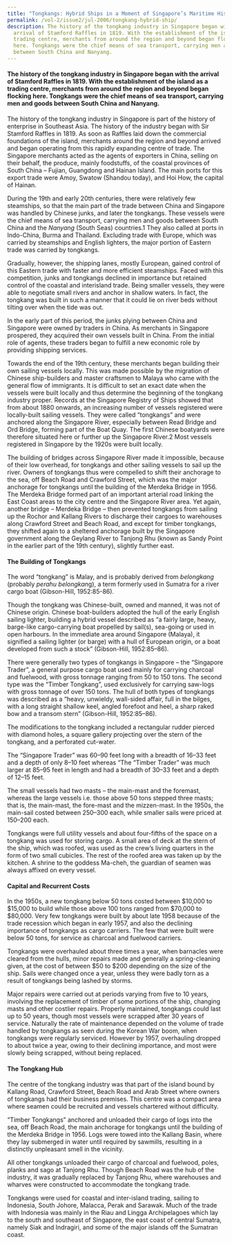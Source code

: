 ```yaml
---
title: "Tongkangs: Hybrid Ships in a Moment of Singapore’s Maritime History"
permalink: /vol-2/issue2/jul-2006/tongkang-hybrid-ship/
description: The history of the tongkang industry in Singapore began with the
  arrival of Stamford Raffles in 1819. With the establishment of the island as a
  trading centre, merchants from around the region and beyond began flocking
  here. Tongkangs were the chief means of sea transport, carrying men and goods
  between South China and Nanyang.
---
```

#### The history of the tongkang industry in Singapore began with the arrival of Stamford Raffles in 1819. With the establishment of the island as a trading centre, merchants from around the region and beyond began flocking here. Tongkangs were the chief means of sea transport, carrying men and goods between South China and Nanyang.

The history of the tongkang industry in Singapore is part of the history of enterprise in Southeast Asia. The history of the industry began with Sir Stamford Raffles in 1819. As soon as Raffles laid down the commercial foundations of the island, merchants around the region and beyond arrived and began operating from this rapidly expanding centre of trade. The Singapore merchants acted as the agents of exporters in China, selling on their behalf, the produce, mainly foodstuffs, of the coastal provinces of South China – Fujian, Guangdong and Hainan Island. The main ports for this export trade were Amoy, Swatow (Shandou today), and Hoi How, the capital of Hainan.

During the 19th and early 20th centuries, there were relatively few steamships, so that the main part of the trade between China and Singapore was handled by Chinese junks, and later the tongkangs. These vessels were the chief means of sea transport, carrying men and goods between South China and the *Nanyang* (South Seas) countries.1 They also called at ports in Indo-China, Burma and Thailand. Excluding trade with Europe, which was carried by steamships and English lighters, the major portion of Eastern trade was carried by tongkangs.

Gradually, however, the shipping lanes, mostly European, gained control of this Eastern trade with faster and more efficient steamships. Faced with this competition, junks and tongkangs declined in importance but retained control of the coastal and interisland trade. Being smaller vessels, they were able to negotiate small rivers and anchor in shallow waters. In fact, the tongkang was built in such a manner that it could lie on river beds without tilting over when the tide was out.

In the early part of this period, the junks plying between China and Singapore were owned by traders in China. As merchants in Singapore prospered, they acquired their own vessels built in China. From the initial role of agents, these traders began to fulfill a new economic role by providing shipping services.

Towards the end of the 19th century, these merchants began building their own sailing vessels locally. This was made possible by the migration of Chinese ship-builders and master craftsmen to Malaya who came with the general flow of immigrants. It is difficult to set an exact date when the vessels were built locally and thus determine the beginning of the tongkang industry proper. Records at the Singapore Registry of Ships showed that from about 1880 onwards, an increasing number of vessels registered were locally-built sailing vessels. They were called “tongkangs” and were anchored along the Singapore River, especially between Read Bridge and Ord Bridge, forming part of the Boat Quay. The first Chinese boatyards were therefore situated here or further up the Singapore River.2 Most vessels registered in Singapore by the 1920s were built locally.

The building of bridges across Singapore River made it impossible, because of their low overhead, for tongkangs and other sailing vessels to sail up the river. Owners of tongkangs thus were compelled to shift their anchorage to the sea, off Beach Road and Crawford Street, which was the major anchorage for tongkangs until the building of the Merdeka Bridge in 1956. The Merdeka Bridge formed part of an important arterial road linking the East Coast areas to the city centre and the Singapore River area. Yet again, another bridge – Merdeka Bridge – then prevented tongkangs from sailing up the Rochor and Kallang Rivers to discharge their cargoes to warehouses along Crawford Street and Beach Road, and except for timber tongkangs, they shifted again to a sheltered anchorage built by the Singapore government along the Geylang River to Tanjong Rhu (known as Sandy Point in the earlier part of the 19th century), slightly further east.

#### **The Building of Tongkangs**
The word “tongkang” is Malay, and is probably derived from *belongkang* (probably *perahu belongkan*g), a term formerly used in Sumatra for a river cargo boat (Gibson-Hill, 1952:85-86).

Though the tongkang was Chinese-built, owned and manned, it was not of Chinese origin. Chinese boat-builders adopted the hull of the early English sailing lighter, building a hybrid vessel described as “a fairly large, heavy, barge-like cargo-carrying boat propelled by sail(s), sea-going or used in open harbours. In the immediate area around Singapore (Malaya), it signified a sailing lighter (or barge) with a hull of European origin, or a boat developed from such a stock” (Gibson-Hill, 1952:85–86).

There were generally two types of tongkangs in Singapore – the “Singapore Trader”, a general purpose cargo boat used mainly for carrying charcoal and fuelwood, with gross tonnage ranging from 50 to 150 tons. The second type was the “Timber Tongkang”, used exclusively for carrying saw-logs with gross tonnage of over 150 tons. The hull of both types of tongkangs was described as a “heavy, unwieldy, wall-sided affair, full in the bilges, with a long straight shallow keel, angled forefoot and heel, a sharp raked bow and a transom stern” (Gibson-Hill, 1952:85–86).

The modifications to the tongkang included a rectangular rudder pierced with diamond holes, a square gallery projecting over the stern of the tongkang, and a perforated cut-water.

The “Singapore Trader” was 60–90 feet long with a breadth of 16–33 feet and a depth of only 8–10 feet whereas “The “Timber Trader” was much larger at 85–95 feet in length and had a breadth of 30–33 feet and a depth of 12–15 feet.

The small vessels had two masts – the main-mast and the foremast, whereas the large vessels i.e. those above 50 tons stepped three masts; that is, the main-mast, the fore-mast and the mizzen-mast. In the 1950s, the main-sail costed between $250–$300 each, while smaller sails were priced at $150–$200 each.

Tongkangs were full utility vessels and about four-fifths of the space on a tongkang was used for storing cargo. A small area of deck at the stern of the ship, which was roofed, was used as the crew’s living quarters in the form of two small cubicles. The rest of the roofed area was taken up by the kitchen. A shrine to the goddess Ma-cheh, the guardian of seamen was always affixed on every vessel.

#### **Capital and Recurrent Costs**
In the 1950s, a new tongkang below 50 tons costed between $10,000 to $15,000 to build while those above 100 tons ranged from $70,000 to $80,000. Very few tongkangs were built by about late 1958 because of the trade recession which began in early 1957, and also the declining importance of tongkangs as cargo carriers. The few that were built were below 50 tons, for service as charcoal and fuelwood carriers.

Tongkangs were overhauled about three times a year, when barnacles were cleared from the hulls, minor repairs made and generally a spring-cleaning given, at the cost of between $50 to $200 depending on the size of the ship. Sails were changed once a year, unless they were badly torn as a result of tongkangs being lashed by storms.

Major repairs were carried out at periods varying from five to 10 years, involving the replacement of timber of some portions of the ship, changing masts and other costlier repairs. Properly maintained, tongkangs could last up to 50 years, though most vessels were scrapped after 30 years of service. Naturally the rate of maintenance depended on the volume of trade handled by tongkangs as seen during the Korean War boom, when tongkangs were regularly serviced. However by 1957, overhauling dropped to about twice a year, owing to their declining importance, and most were slowly being scrapped, without being replaced.

#### **The Tongkang Hub**
The centre of the tongkang industry was that part of the island bound by Kallang Road, Crawford Street, Beach Road and Arab Street where owners of tongkangs had their business premises. This centre was a compact area where seamen could be recruited and vessels chartered without difficulty.

“Timber Tongkangs” anchored and unloaded their cargo of logs into the sea, off Beach Road, the main anchorage for tongkangs until the building of the Merdeka Bridge in 1956. Logs were towed into the Kallang Basin, where they lay submerged in water until required by sawmills, resulting in a distinctly unpleasant smell in the vicinity.

All other tongkangs unloaded their cargo of charcoal and fuelwood, poles, planks and sago at Tanjong Rhu. Though Beach Road was the hub of the industry, it was gradually replaced by Tanjong Rhu, where warehouses and wharves were constructed to accommodate the tongkang trade.

Tongkangs were used for coastal and inter-island trading, sailing to Indonesia, South Johore, Malacca, Perak and Sarawak. Much of the trade with Indonesia was mainly in the Riau and Lingga Archipelagoes which lay to the south and southeast of Singapore, the east coast of central Sumatra, namely Siak and Indragiri, and some of the major islands off the Sumatran coast.